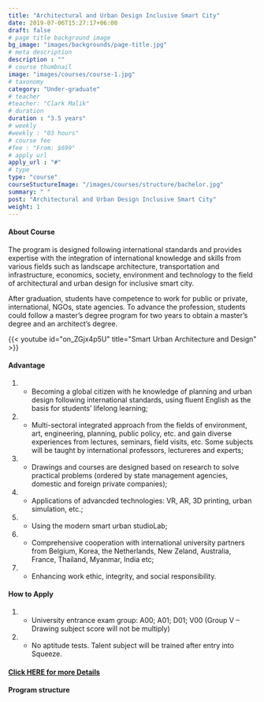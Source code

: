 ```yaml
---
title: "Architectural and Urban Design Inclusive Smart City"
date: 2019-07-06T15:27:17+06:00
draft: false
# page title background image
bg_image: "images/backgrounds/page-title.jpg"
# meta description
description : ""
# course thumbnail
image: "images/courses/course-1.jpg"
# taxonomy
category: "Under-graduate"
# teacher
#teacher: "Clark Malik"
# duration
duration : "3.5 years"
# weekly
#weekly : "03 hours"
# course fee
#fee : "From: $699"
# apply url
apply_url : "#"
# type
type: "course"
courseStuctureImage: "/images/courses/structure/bachelor.jpg"
summary: " "
post: "Architectural and Urban Design Inclusive Smart City"
weight: 1
---
```



#### About Course

The program is designed following international standards and provides expertise with the integration of international knowledge and skills from various fields such as landscape architecture, transportation and infrastructure, economics, society, environment and technology to the field of architectural and urban design for inclusive smart city.  

After graduation, students have competence to work for public or private, international, NGOs, state agencies. To advance the profession, students could follow a master’s degree program for two years to obtain a master’s degree and an architect’s degree.

{{< youtube id="on_ZGjx4p5U" title="Smart Urban Architecture and Design" >}}

#### Advantage

1. *	Becoming a global citizen with  he knowledge of planning and urban design following international standards, using fluent English as the basis for students’ lifelong learning;
2. *	Multi-sectoral integrated approach from the fields of environment, art, engineering, planning, public policy, etc. and gain diverse experiences from lectures, seminars, field visits, etc. Some subjects will be taught by international professors, lectureres and experts;
3. *	Drawings and courses are designed based on research to solve practical problems (ordered by state management agencies, domestic and foreign private companies);
4. *	Applications of advancded technologies: VR, AR, 3D printing, urban simulation, etc.; 

5. *	Using the modern smart urban studioLab;
6. *	Comprehensive cooperation with international university partners from Belgium, Korea, the Netherlands, New Zeland, Australia, France, Thailand, Myanmar, India etc;
7. *	Enhancing work ethic, integrity, and social responsibility.


#### How to Apply

1. * University entrance exam group: A00; A01; D01; V00 (Group V – Drawing subject score will not be multiply)

2. * No aptitude tests. Talent subject will be trained after entry into Squeeze.

#### [Click HERE for more Details](https://www.ueh.edu.vn/dao-tao/dai-hoc-chinh-quy/cu-nhan-chinh-quy-chuan/kien-truc-va-thiet-ke-do-thi-thong-minh/?fbclid=IwAR2NpSrtyKgf7cPVM--jJOa42jbvd-inHWMR1ULdk9jFbr3KvYR_8rTCuDU)


#### Program structure 
<!-- ![](/images/courses/structure/bachelor.jpg) -->